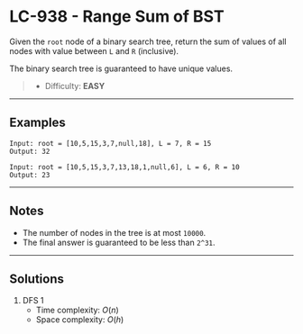 # LC-938 - Range Sum of BST

Given the `root` node of a binary search tree, return the sum of values of all nodes with value between `L` and `R` (inclusive).

The binary search tree is guaranteed to have unique values.

> * Difficulty: **EASY**

---
## Examples

```
Input: root = [10,5,15,3,7,null,18], L = 7, R = 15
Output: 32
```

```
Input: root = [10,5,15,3,7,13,18,1,null,6], L = 6, R = 10
Output: 23
```

---
## Notes

* The number of nodes in the tree is at most `10000`.
* The final answer is guaranteed to be less than `2^31`.

---
## Solutions

1. DFS 1
    * Time complexity: $O(n)$
    * Space complexity: $O(h)$